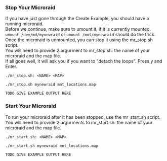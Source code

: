 ### Stop Your Microraid
If you have just gone through the Create Example, you should have a running microraid. \
Before we continue, make sure to umount it, if it is currently mounted. \
`umount /dev/md/mynewraid` or `umount /mnt/mynewraid` should do the trick. \
Once the microraid is unmounted, you can stop it using the mr_stop.sh script. \
You will need to provide 2 argurment to mr_stop.sh: the name of your microraid and the map file. \
If all goes well, it will ask you if you want to "detach the loops". Press y and Enter.
```
./mr_stop.sh: <NAME> <MAP>

./mr_stop.sh mynewraid mnt_locations.map

TODO GIVE EXAMPLE OUTPUT HERE
```

### Start Your Microraid
To run your microraid after it has been stopped, use the mr_start.sh script. \
You will need to provide 2 argurments to mr_start.sh: the name of your microraid and the map file.
```
./mr_start.sh: <NAME> <MAP>

./mr_start.sh mynewraid mnt_locations.map

TODO GIVE EXAMPLE OUTPUT HERE
```
